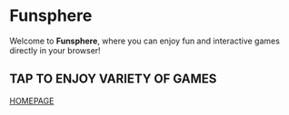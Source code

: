# Funsphere

Welcome to **Funsphere**, where you can enjoy fun and interactive games directly in your browser!

## TAP TO ENJOY VARIETY OF GAMES
[HOMEPAGE](homepage.html)

